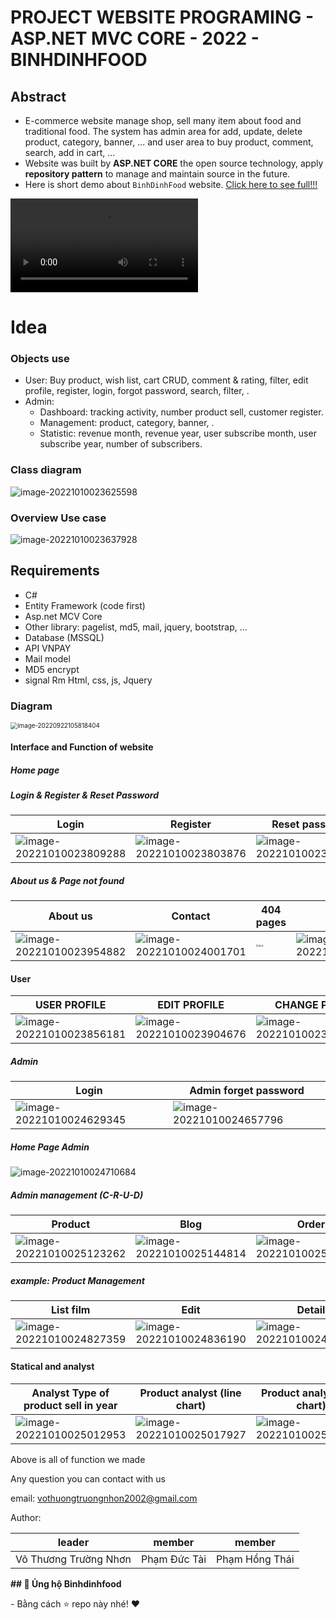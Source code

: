 # PROJECT WEBSITE PROGRAMING - ASP.NET MVC CORE - 2022 - BINHDINHFOOD

## Abstract

- E-commerce website manage shop, sell many item about food and traditional food. The system has admin area for add, update, delete product, category, banner, ... and user area to buy product, comment, search, add in cart, ...
- Website was built by **ASP.NET CORE** the open source technology, apply **repository pattern** to manage and maintain source in the future.
- Here is short demo about `BinhDinhFood` website. [Click here to see full!!!](https://youtu.be/Zy37v0df-mM)

<video src="assets/quick demo.mp4"></video>

# Idea

### Objects use

- User: Buy product, wish list, cart CRUD, comment & rating, filter, edit profile, register, login, forgot password, search, filter, .
- Admin:
  - Dashboard: tracking activity, number product sell, customer register.
  - Management: product, category, banner, .
  - Statistic: revenue month, revenue year, user subscribe month, user subscribe year, number of subscribers.

### Class diagram

![image-20221010023625598](assets/image-20221010023625598.png)

### Overview Use case

![image-20221010023637928](assets/image-20221010023637928.png)

## Requirements

- C#
- Entity Framework (code first)
- Asp.net MCV Core
- Other library: pagelist, md5, mail, jquery, bootstrap, ...
- Database (MSSQL)
- API VNPAY
- Mail model
- MD5 encrypt
- signal Rm Html, css, js, Jquery

### Diagram

<img src="./assets/image-20220922105818404.png" alt="image-20220922105818404" style="zoom:70%;" />

#### Interface and Function of website

##### Home page

##### Login & Register & Reset Password

| Login                                                        | Register                                                     | Reset password                                               |
| ------------------------------------------------------------ | ------------------------------------------------------------ | ------------------------------------------------------------ |
| ![image-20221010023809288](assets/image-20221010023809288.png) | ![image-20221010023803876](assets/image-20221010023803876.png) | ![image-20221010023814363](assets/image-20221010023814363.png) |

##### About us & Page not found

| About us                                                     | Contact                                                      | 404 pages                                                 | Help                                                         |
| ------------------------------------------------------------ | ------------------------------------------------------------ | --------------------------------------------------------- | ------------------------------------------------------------ |
| <img src="assets/image-20221010023954882.png" alt="image-20221010023954882"  /> | ![image-20221010024001701](assets/image-20221010024001701.png) | <img src="assets/404.png" alt="404" style="zoom: 25%;" /> | ![image-20221010024506243](assets/image-20221010024506243.png) |

#### User

| USER PROFILE                                                 | EDIT PROFILE                                                 | CHANGE PASS                                                  |
| ------------------------------------------------------------ | ------------------------------------------------------------ | ------------------------------------------------------------ |
| ![image-20221010023856181](assets/image-20221010023856181.png) | ![image-20221010023904676](assets/image-20221010023904676.png) | ![image-20221010023928484](assets/image-20221010023928484.png) |

##### Admin

| Login                                                        | Admin forget password                                        |
| ------------------------------------------------------------ | ------------------------------------------------------------ |
| ![image-20221010024629345](assets/image-20221010024629345.png) | ![image-20221010024657796](assets/image-20221010024657796.png) |

##### Home Page Admin

![image-20221010024710684](assets/image-20221010024710684.png)

##### Admin management (C-R-U-D)

| Product                                                      | Blog                                                         | Order                                                        | Customer                                                     |
| ------------------------------------------------------------ | ------------------------------------------------------------ | ------------------------------------------------------------ | ------------------------------------------------------------ |
| ![image-20221010025123262](assets/image-20221010025123262.png) | ![image-20221010025144814](assets/image-20221010025144814.png) | ![image-20221010025153528](assets/image-20221010025153528.png) | ![image-20221010025247921](assets/image-20221010025247921.png) |

##### example: Product Management

| List film                                                    | Edit                                                         | Detail                                                       | Delete                                                       |
| ------------------------------------------------------------ | ------------------------------------------------------------ | ------------------------------------------------------------ | ------------------------------------------------------------ |
| ![image-20221010024827359](assets/image-20221010024827359.png) | ![image-20221010024836190](assets/image-20221010024836190.png) | ![image-20221010024913510](assets/image-20221010024913510.png) | ![image-20221010024923660](assets/image-20221010024923660.png) |

#### Statical and analyst

| Analyst Type of product sell in year                         | Product analyst (line chart)                                 | Product analyst (bar chart)                                  | Product sell in month                                        |
| ------------------------------------------------------------ | ------------------------------------------------------------ | ------------------------------------------------------------ | ------------------------------------------------------------ |
| ![image-20221010025012953](assets/image-20221010025012953.png) | ![image-20221010025017927](assets/image-20221010025017927.png) | ![image-20221010025021862](assets/image-20221010025021862.png) | ![image-20221010025025773](assets/image-20221010025025773.png) |

Above is all of function we made

Any question you can contact with us

email: <vothuongtruongnhon2002@gmail.com>

Author:

| leader                | member       | member         |
|-----------------------|--------------|----------------|
| Võ Thương Trường Nhơn | Phạm Đức Tài | Phạm Hồng Thái |

**## 👊 Ủng hộ Binhdinhfood**

\- Bằng cách ⭐️ repo này nhé! ❤️
